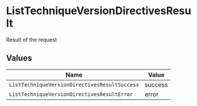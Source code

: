 # ListTechniqueVersionDirectivesResult

Result of the request


## Values

| Name                                          | Value                                         |
| --------------------------------------------- | --------------------------------------------- |
| `ListTechniqueVersionDirectivesResultSuccess` | success                                       |
| `ListTechniqueVersionDirectivesResultError`   | error                                         |